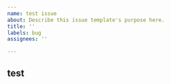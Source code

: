 ```yaml
---
name: test issue
about: Describe this issue template's purpose here.
title: ''
labels: bug
assignees: ''

---
```


## test
